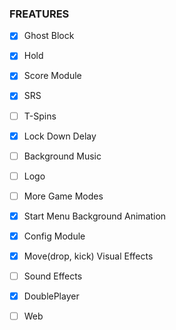 
<!--开始一个项目，不断地扩展它，什么时候会失去控制？-->

### FREATURES

- [x] Ghost Block
- [x] Hold
- [x] Score Module
- [x] SRS
- [ ] T-Spins
- [x] Lock Down Delay
- [ ] Background Music
- [ ] Logo
- [ ] More Game Modes

- [x] Start Menu Background Animation
- [x] Config Module
- [x] Move(drop, kick) Visual Effects
- [ ] Sound Effects
- [x] DoublePlayer
- [ ] Web
